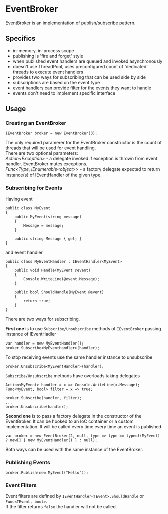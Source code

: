 # EventBroker

EventBroker is an implementation of publish/subscribe pattern.  

## Specifics

- in-memory, in-process scope
- publishing is 'fire and forget' style  
- when published event handlers are queued and invoked asynchronously
- doesn't use ThreadPool, uses preconfigured count of 'dedicated' threads to execute event handlers
- provides two ways for subscribing that can be used side by side
- subscriptions are based on the event type
- event handlers can provide filter for the events they want to handle  
- events don't need to implement specific interface

## Usage

### Creating an EventBroker  

	IEventBroker broker = new EventBroker(3);
  
The only required paramerer for the EventBroker constructor is the count of threads that will be used for event handling.  
There are two optional parameters:  
*Action&lt;Exception&gt;* - a delegate invoked if exception is thrown from event handler. EventBroker mutes exceptions.  
*Func&lt;Type, IEnumerable&lt;object&gt;&gt;* - a factory delegate expected to return instance(s) of IEventHandler of the given type.  

### Subscribing for Events

Having event
  
    public class MyEvent
    {
        public MyEvent(string message)
        {
            Message = message;
        }

        public string Message { get; }
    }

and event handler  

    public class MyEventHandler : IEventHandler<MyEvent>
    {
        public void Handle(MyEvent @event)
        {
            Console.WriteLine(@event.Message);
        }

        public bool ShouldHandle(MyEvent @event)
        {
            return true;
        }
    }

There are two ways for subscribing.  

**First one** is to use `Subscribe/Unsubscribe` methods of `IEventBroker` passing instance of IEventHadler
	
	var handler = new MyEventHandler();
	broker.Subscribe<MyEventHandler>(handler);

To stop receiving events use the same handler instance to unsubscribe

	broker.Unsubscribe<MyEventHandler>(handler);

`Subscribe/Unsubscribe` methods have overloads taking delegates  

	Action<MyEvent> handler = x => Console.WriteLine(x.Message);
	Func<MyEvent, bool> filter = x => true;
	
	broker.Subscribe(handler, filter);
	...
	broker.Unsubscribe(handler);
 
**Second one** is to pass a factory delegate in the constructor of the EventBroker. It can be hooked to an IoC container or a custom implementation. It will be called every time every time an event is published.

	var broker = new EventBroker(2, null, type => type == typeof(MyEvent) ? new[] { new MyEventHandler() } : null);	
Both ways can be used with the same instance of the EventBroker.

### Publishing Events

	broker.Publish(new MyEvent("Hello"));
 

### Event Filters

Event filters are defined by `IEventHandler<TEvent>.ShouldHandle` or `Func<TEvent, bool>`.  
If the filter returns `false` the handler will not be called. 